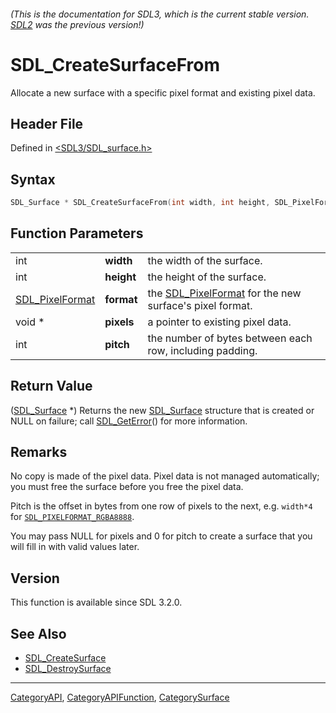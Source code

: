 ###### (This is the documentation for SDL3, which is the current stable version. [SDL2](https://wiki.libsdl.org/SDL2/) was the previous version!)
# SDL_CreateSurfaceFrom

Allocate a new surface with a specific pixel format and existing pixel data.

## Header File

Defined in [<SDL3/SDL_surface.h>](https://github.com/libsdl-org/SDL/blob/main/include/SDL3/SDL_surface.h)

## Syntax

```c
SDL_Surface * SDL_CreateSurfaceFrom(int width, int height, SDL_PixelFormat format, void *pixels, int pitch);
```

## Function Parameters

|                                    |            |                                                                            |
| ---------------------------------- | ---------- | -------------------------------------------------------------------------- |
| int                                | **width**  | the width of the surface.                                                  |
| int                                | **height** | the height of the surface.                                                 |
| [SDL_PixelFormat](SDL_PixelFormat) | **format** | the [SDL_PixelFormat](SDL_PixelFormat) for the new surface's pixel format. |
| void *                             | **pixels** | a pointer to existing pixel data.                                          |
| int                                | **pitch**  | the number of bytes between each row, including padding.                   |

## Return Value

([SDL_Surface](SDL_Surface) *) Returns the new [SDL_Surface](SDL_Surface)
structure that is created or NULL on failure; call
[SDL_GetError](SDL_GetError)() for more information.

## Remarks

No copy is made of the pixel data. Pixel data is not managed automatically;
you must free the surface before you free the pixel data.

Pitch is the offset in bytes from one row of pixels to the next, e.g.
`width*4` for [`SDL_PIXELFORMAT_RGBA8888`](SDL_PIXELFORMAT_RGBA8888).

You may pass NULL for pixels and 0 for pitch to create a surface that you
will fill in with valid values later.

## Version

This function is available since SDL 3.2.0.

## See Also

- [SDL_CreateSurface](SDL_CreateSurface)
- [SDL_DestroySurface](SDL_DestroySurface)

----
[CategoryAPI](CategoryAPI), [CategoryAPIFunction](CategoryAPIFunction), [CategorySurface](CategorySurface)

